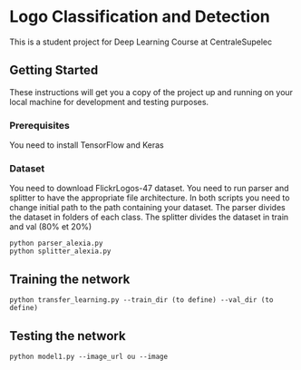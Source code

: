 # Logo Classification and Detection

This is a student project for Deep Learning Course at CentraleSupelec

## Getting Started

These instructions will get you a copy of the project up and running on your local machine for development and testing purposes.

### Prerequisites
You need to install TensorFlow and Keras

### Dataset

You need to download FlickrLogos-47 dataset.
You need to run parser and splitter to have the appropriate file architecture.
In both scripts you need to change initial path to the path containing your dataset.
The parser divides the dataset in folders of each class.
The splitter divides the dataset in train and val (80% et 20%)

```
python parser_alexia.py
python splitter_alexia.py
```

## Training the network


```
python transfer_learning.py --train_dir (to define) --val_dir (to define)

```

## Testing the network


```
python model1.py --image_url ou --image
```

